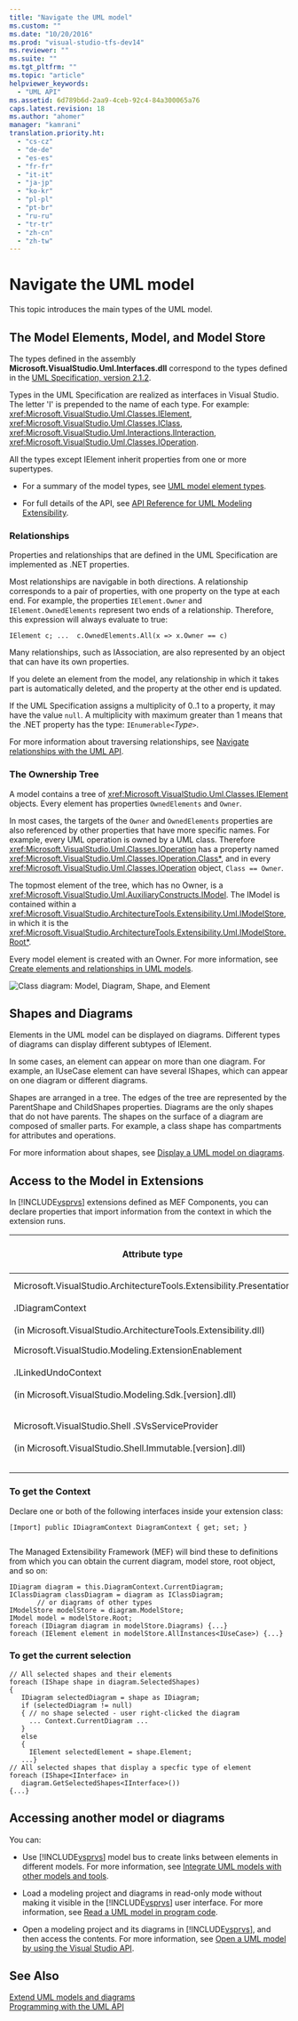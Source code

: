 ```yaml
---
title: "Navigate the UML model"
ms.custom: ""
ms.date: "10/20/2016"
ms.prod: "visual-studio-tfs-dev14"
ms.reviewer: ""
ms.suite: ""
ms.tgt_pltfrm: ""
ms.topic: "article"
helpviewer_keywords: 
  - "UML API"
ms.assetid: 6d789b6d-2aa9-4ceb-92c4-84a300065a76
caps.latest.revision: 18
ms.author: "ahomer"
manager: "kamrani"
translation.priority.ht: 
  - "cs-cz"
  - "de-de"
  - "es-es"
  - "fr-fr"
  - "it-it"
  - "ja-jp"
  - "ko-kr"
  - "pl-pl"
  - "pt-br"
  - "ru-ru"
  - "tr-tr"
  - "zh-cn"
  - "zh-tw"
---
```

# Navigate the UML model
This topic introduces the main types of the UML model.  
  
## The Model Elements, Model, and Model Store  
 The types defined in the assembly **Microsoft.VisualStudio.Uml.Interfaces.dll** correspond to the types defined in the [UML Specification, version 2.1.2](http://www.omg.org/spec/UML/2.1.2/Superstructure/PDF/).  
  
 Types in the UML Specification are realized as interfaces in Visual Studio. The letter 'I' is prepended to the name of each type. For example: <xref:Microsoft.VisualStudio.Uml.Classes.IElement>, <xref:Microsoft.VisualStudio.Uml.Classes.IClass>, <xref:Microsoft.VisualStudio.Uml.Interactions.IInteraction>, <xref:Microsoft.VisualStudio.Uml.Classes.IOperation>.  
  
 All the types except IElement inherit properties from one or more supertypes.  
  
-   For a summary of the model types, see [UML model element types](../modeling/uml-model-element-types.md).  
  
-   For full details of the API, see [API Reference for UML Modeling Extensibility](../modeling/api-reference-for-uml-modeling-extensibility.md).  
  
### Relationships  
 Properties and relationships that are defined in the UML Specification are implemented as .NET properties.  
  
 Most relationships are navigable in both directions. A relationship corresponds to a pair of properties, with one property on the type at each end. For example, the properties `IElement.Owner` and `IElement.OwnedElements` represent two ends of a relationship. Therefore, this expression will always evaluate to true:  
  
 `IElement c; ...  c.OwnedElements.All(x => x.Owner == c)`  
  
 Many relationships, such as IAssociation, are also represented by an object that can have its own properties.  
  
 If you delete an element from the model, any relationship in which it takes part is automatically deleted, and the property at the other end is updated.  
  
 If the UML Specification assigns a multiplicity of 0..1 to a property, it may have the value `null`. A multiplicity with maximum greater than 1 means that the .NET property has the type: `IEnumerable<`*Type*`>`.  
  
 For more information about traversing relationships, see [Navigate relationships with the UML API](../modeling/navigate-relationships-with-the-uml-api.md).  
  
### The Ownership Tree  
 A model contains a tree of <xref:Microsoft.VisualStudio.Uml.Classes.IElement> objects. Every element has properties `OwnedElements` and `Owner`.  
  
 In most cases, the targets of the `Owner` and `OwnedElements` properties are also referenced by other properties that have more specific names. For example, every UML operation is owned by a UML class. Therefore <xref:Microsoft.VisualStudio.Uml.Classes.IOperation> has a property named <xref:Microsoft.VisualStudio.Uml.Classes.IOperation.Class*>, and in every <xref:Microsoft.VisualStudio.Uml.Classes.IOperation> object, `Class == Owner`.  
  
 The topmost element of the tree, which has no Owner, is a <xref:Microsoft.VisualStudio.Uml.AuxiliaryConstructs.IModel>. The IModel is contained within a <xref:Microsoft.VisualStudio.ArchitectureTools.Extensibility.Uml.IModelStore>, in which it is the <xref:Microsoft.VisualStudio.ArchitectureTools.Extensibility.Uml.IModelStore.Root*>.  
  
 Every model element is created with an Owner. For more information, see [Create elements and relationships in UML models](../modeling/create-elements-and-relationships-in-uml-models.md).  
  
 ![Class diagram: Model, Diagram, Shape, and Element](../modeling/media/uml_mm1.png "UML_MM1")  
  
## Shapes and Diagrams  
 Elements in the UML model can be displayed on diagrams. Different types of diagrams can display different subtypes of IElement.  
  
 In some cases, an element can appear on more than one diagram. For example, an IUseCase element can have several IShapes, which can appear on one diagram or different diagrams.  
  
 Shapes are arranged in a tree. The edges of the tree are represented by the ParentShape and ChildShapes properties. Diagrams are the only shapes that do not have parents. The shapes on the surface of a diagram are composed of smaller parts. For example, a class shape has compartments for attributes and operations.  
  
 For more information about shapes, see [Display a UML model on diagrams](../modeling/display-a-uml-model-on-diagrams.md).  
  
## Access to the Model in Extensions  
 In [!INCLUDE[vsprvs](../code-quality/includes/vsprvs_md.md)] extensions defined as MEF Components, you can declare properties that import information from the context in which the extension runs.  
  
|Attribute type|What this provides access to|More information|  
|--------------------|----------------------------------|----------------------|  
|Microsoft.VisualStudio.ArchitectureTools.Extensibility.Presentation<br /><br /> .IDiagramContext<br /><br /> (in Microsoft.VisualStudio.ArchitectureTools.Extensibility.dll)|The current focus diagram.|[Define a menu command on a modeling diagram](../modeling/define-a-menu-command-on-a-modeling-diagram.md)|  
|Microsoft.VisualStudio.Modeling.ExtensionEnablement<br /><br /> .ILinkedUndoContext<br /><br /> (in Microsoft.VisualStudio.Modeling.Sdk.[version].dll)|Allows you to group changes into transactions.|[Link UML model updates by using transactions](../modeling/link-uml-model-updates-by-using-transactions.md)|  
|Microsoft.VisualStudio.Shell .SVsServiceProvider<br /><br /> (in Microsoft.VisualStudio.Shell.Immutable.[version].dll)|The host [!INCLUDE[vsprvs](../code-quality/includes/vsprvs_md.md)]. From there you can access files, projects and other aspects.|[Open a UML model by using the Visual Studio API](../modeling/open-a-uml-model-by-using-the-visual-studio-api.md)|  
  
### To get the Context  
 Declare one or both of the following interfaces inside your extension class:  
  
```  
[Import] public IDiagramContext DiagramContext { get; set; }  
  
```  
  
 The Managed Extensibility Framework (MEF) will bind these to definitions from which you can obtain the current diagram, model store, root object, and so on:  
  
```  
IDiagram diagram = this.DiagramContext.CurrentDiagram;  
IClassDiagram classDiagram = diagram as IClassDiagram;  
       // or diagrams of other types  
IModelStore modelStore = diagram.ModelStore;  
IModel model = modelStore.Root;  
foreach (IDiagram diagram in modelStore.Diagrams) {...}  
foreach (IElement element in modelStore.AllInstances<IUseCase>) {...}  
```  
  
### To get the current selection  
  
```  
// All selected shapes and their elements  
foreach (IShape shape in diagram.SelectedShapes)  
{    
   IDiagram selectedDiagram = shape as IDiagram;  
   if (selectedDiagram != null)  
   { // no shape selected - user right-clicked the diagram  
     ... Context.CurrentDiagram ...  
   }  
   else  
   {  
     IElement selectedElement = shape.Element;  
   ...}  
// All selected shapes that display a specfic type of element  
foreach (IShape<IInterface> in   
   diagram.GetSelectedShapes<IInterface>())   
{...}  
```  
  
## Accessing another model or diagrams  
 You can:  
  
-   Use [!INCLUDE[vsprvs](../code-quality/includes/vsprvs_md.md)] model bus to create links between elements in different models. For more information, see [Integrate UML models with other models and tools](../modeling/integrate-uml-models-with-other-models-and-tools.md).  
  
-   Load a modeling project and diagrams in read-only mode without making it visible in the [!INCLUDE[vsprvs](../code-quality/includes/vsprvs_md.md)] user interface. For more information, see [Read a UML model in program code](../modeling/read-a-uml-model-in-program-code.md).  
  
-   Open a modeling project and its diagrams in [!INCLUDE[vsprvs](../code-quality/includes/vsprvs_md.md)], and then access the contents. For more information, see [Open a UML model by using the Visual Studio API](../modeling/open-a-uml-model-by-using-the-visual-studio-api.md).  
  
## See Also  
 [Extend UML models and diagrams](../modeling/extend-uml-models-and-diagrams.md)   
 [Programming with the UML API](../modeling/programming-with-the-uml-api.md)